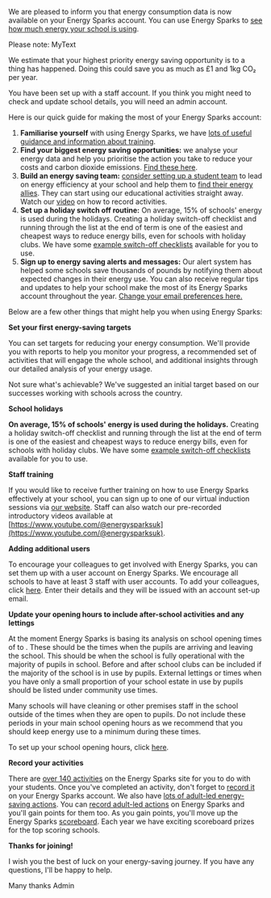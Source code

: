 We are pleased to inform you that energy consumption data is now available on your Energy Sparks account. You can use Energy Sparks to [see how much energy your school is using](http://localhost/schools/test-school).

Please note: MyText

We estimate that your highest priority energy saving opportunity is to a thing has happened. Doing this could save you as much as £1 and 1kg CO₂ per year.

You have been set up with a staff account. If you think you might need to check and update school details, you will need an admin account.

Here is our quick guide for making the most of your Energy Sparks account:

1. **Familiarise yourself** with using Energy Sparks, we have [lots of useful guidance and information about training](%{root_url}intervention_types/74).
2. **Find your biggest energy saving opportunities:** we analyse your energy data and help you prioritise the action you take to reduce your costs and carbon dioxide emissions. [Find these here](http://localhost/schools/test-school/advice/priorities).
3. **Build an energy saving team:** [consider setting up a student team](http://localhost/activity_types/33) to lead on energy efficiency at your school and help them to [find their energy allies](http://localhost/activity_types/174). They can start using our educational activities straight away. Watch our [video](https://www.youtube.com/watch?v=7tTpe2ur67k&list=PLMAAPNnPXGlyu8fqhXjrZgLDduHDzBIca&index=9) on how to record activities.
4. **Set up a holiday switch off routine:** On average, 15% of schools' energy is used during the holidays. Creating a holiday switch-off checklist and running through the list at the end of term is one of the easiest and cheapest ways to reduce energy bills, even for schools with holiday clubs. We have some [example switch-off checklists](http://localhost/intervention_types/71) available for you to use.
5. **Sign up to energy saving alerts and messages:** Our alert system has helped some schools save thousands of pounds by notifying them about expected changes in their energy use. You can also receive regular tips and updates to help your school make the most of its Energy Sparks account throughout the year. [Change your email preferences here.](http://localhost/profiles)

Below are a few other things that might help you when using Energy Sparks:

**Set your first energy-saving targets**

You can set targets for reducing your energy consumption. We'll provide you with reports to help you monitor your progress, a recommended set of activities that will engage the whole school, and additional insights through our detailed analysis of your energy usage.

Not sure what's achievable? We've suggested an initial target based on our successes working with schools across the country.

**School holidays**

**On average, 15% of schools' energy is used during the holidays.** Creating a holiday switch-off checklist and running through the list at the end of term is one of the easiest and cheapest ways to reduce energy bills, even for schools with holiday clubs. We have some [example switch-off checklists](https://energysparks.uk/intervention_types/71) available for you to use.

**Staff training**

If you would like to receive further training on how to use Energy Sparks effectively at your school, you can sign up to one of our virtual induction sessions via [our website](https://energysparks.uk/training). Staff can also watch our pre-recorded introductory videos available at [https://www.youtube.com/@energysparksuk](https://www.youtube.com/@energysparksuk).

**Adding additional users**

To encourage your colleagues to get involved with Energy Sparks, you can set them up with a user account on Energy Sparks. We encourage all schools to have at least 3 staff with user accounts. To add your colleagues, click [here](http://localhost/schools/test-school/users). Enter their details and they will be issued with an account set-up email.

**Update your opening hours to include after-school activities and any lettings**

At the moment Energy Sparks is basing its analysis on school opening times of to . These should be the times when the pupils are arriving and leaving the school. This should be when the school is fully operational with the majority of pupils in school. Before and after school clubs can be included if the majority of the school is in use by pupils. External lettings or times when you have only a small proportion of your school estate in use by pupils should be listed under community use times.

Many schools will have cleaning or other premises staff in the school outside of the times when they are open to pupils. Do not include these periods in your main school opening hours as we recommend that you should keep energy use to a minimum during these times.

To set up your school opening hours, click [here](http://localhost/schools/test-school/times/edit).

**Record your activities**

There are [over 140 activities](https://energysparks.uk/activity_categories) on the Energy Sparks site for you to do with your students. Once you've completed an activity, don't forget to [record it](https://energysparks.uk/activity_categories) on your Energy Sparks account. We also have [lots of adult-led energy-saving actions](https://energysparks.uk/intervention_type_groups). You can [record adult-led actions](https://energysparks.uk/intervention_type_groups) on Energy Sparks and you'll gain points for them too. As you gain points, you'll move up the Energy Sparks [scoreboard](https://energysparks.uk/scoreboards). Each year we have exciting scoreboard prizes for the top scoring schools.

**Thanks for joining!**

I wish you the best of luck on your energy-saving journey. If you have any questions, I'll be happy to help.

Many thanks
Admin